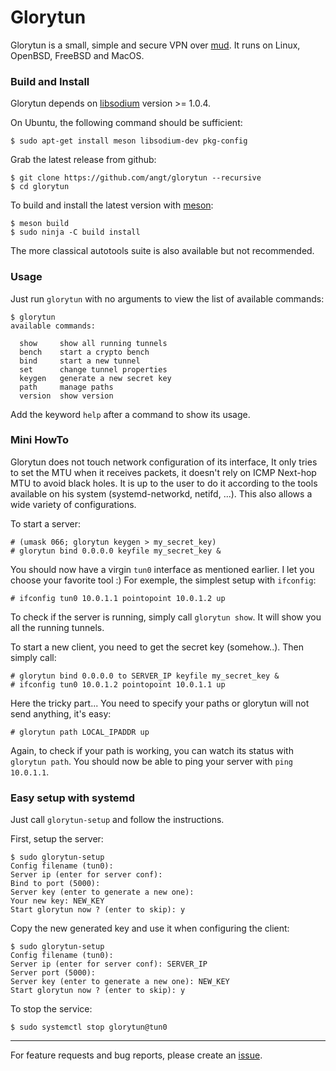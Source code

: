 # Glorytun

Glorytun is a small, simple and secure VPN over [mud](https://github.com/angt/mud).
It runs on Linux, OpenBSD, FreeBSD and MacOS.

### Build and Install

Glorytun depends on [libsodium](https://github.com/jedisct1/libsodium) version >= 1.0.4.

On Ubuntu, the following command should be sufficient:

    $ sudo apt-get install meson libsodium-dev pkg-config

Grab the latest release from github:

    $ git clone https://github.com/angt/glorytun --recursive
    $ cd glorytun

To build and install the latest version with [meson](http://mesonbuild.com):

    $ meson build
    $ sudo ninja -C build install

The more classical autotools suite is also available but not recommended.

### Usage

Just run `glorytun` with no arguments to view the list of available commands:

```
$ glorytun
available commands:

  show     show all running tunnels
  bench    start a crypto bench
  bind     start a new tunnel
  set      change tunnel properties
  keygen   generate a new secret key
  path     manage paths
  version  show version

```

Add the keyword `help` after a command to show its usage.

### Mini HowTo

Glorytun does not touch network configuration of its interface,
It only tries to set the MTU when it receives packets,
it doesn't rely on ICMP Next-hop MTU to avoid black holes.
It is up to the user to do it according to the tools available
on his system (systemd-networkd, netifd, ...).
This also allows a wide variety of configurations.

To start a server:

    # (umask 066; glorytun keygen > my_secret_key)
    # glorytun bind 0.0.0.0 keyfile my_secret_key &

You should now have a virgin `tun0` interface as mentioned earlier.
I let you choose your favorite tool :)
For exemple, the simplest setup with `ifconfig`:

    # ifconfig tun0 10.0.1.1 pointopoint 10.0.1.2 up

To check if the server is running, simply call `glorytun show`.
It will show you all the running tunnels.

To start a new client, you need to get the secret key (somehow..).
Then simply call:

    # glorytun bind 0.0.0.0 to SERVER_IP keyfile my_secret_key &
    # ifconfig tun0 10.0.1.2 pointopoint 10.0.1.1 up

Here the tricky part... You need to specify your paths or glorytun will not send anything, it's easy:

    # glorytun path LOCAL_IPADDR up

Again, to check if your path is working, you can watch its status with `glorytun path`.
You should now be able to ping your server with `ping 10.0.1.1`.

### Easy setup with systemd

Just call `glorytun-setup` and follow the instructions.

First, setup the server:

    $ sudo glorytun-setup
    Config filename (tun0):
    Server ip (enter for server conf):
    Bind to port (5000):
    Server key (enter to generate a new one):
    Your new key: NEW_KEY
    Start glorytun now ? (enter to skip): y

Copy the new generated key and use it when configuring the client:

    $ sudo glorytun-setup
    Config filename (tun0):
    Server ip (enter for server conf): SERVER_IP
    Server port (5000):
    Server key (enter to generate a new one): NEW_KEY
    Start glorytun now ? (enter to skip): y

To stop the service:

    $ sudo systemctl stop glorytun@tun0

---

For feature requests and bug reports, please create an [issue](https://github.com/angt/glorytun/issues).
